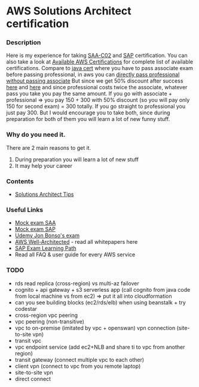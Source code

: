 # AWS Solutions Architect certification


### Description
Here is my experience for taking [SAA-C02](https://aws.amazon.com/certification/certified-solutions-architect-associate) and [SAP](https://aws.amazon.com/certification/certified-solutions-architect-professional) certification.
You can also take a look at [Available AWS Certifications](https://aws.amazon.com/certification) for complete list of available certifications.
Compare to [java cert](https://github.com/dgaydukov/cert-ocpjp11) where you have to pass associate exam before passing professional, in aws you can 
[directly pass professional without passing associate](https://aws.amazon.com/about-aws/whats-new/2018/10/announcing-more-flexibility-for-aws-certification-exams) 
But since we get 50% discount after success [here](https://aws.amazon.com/certification/benefits) 
and [here](https://aws.amazon.com/about-aws/whats-new/2019/02/new-aws-certification-policies-offer-more-choices-flexibility) and since professional costs twice the associate, whatever pass you take you pay the same amount.
If you go with associate + professional => you pay 150 + 300 with 50% discount (so you will pay only 150 for second exam) = 300 totally. 
If you go straight to professional you just pay 300. But I would encourage you to take both, since during preparation for both of them you will learn a lot of new funny stuff.


### Why do you need it.
There are 2 main reasons to get it.
1. During preparation you will learn a lot of new stuff
2. It may help your career


### Contents
* [Solutions Architect Tips](htгигtps://github.com/dgaydukov/cert-aws-sa/blob/master/files/sa.md)


### Useful Links
* [Mock exam SAA](https://www.whizlabs.com/aws-solutions-architect-associate)
* [Mock exam SAP](https://www.whizlabs.com/aws-solutions-architect-professional)
* [Udemy Jon Bonso's exam](https://www.udemy.com/course/aws-certified-solutions-architect-associate-amazon-practice-exams-saa-c02)
* [AWS Well-Architected](https://aws.amazon.com/architecture/well-architected) - read all whitepapers here
* [SAP Exam Learning Path](https://jayendrapatil.com/aws-certified-solution-architect-professional-exam-learning-path)
* Read all FAQ & user guide for every AWS service


### TODO
* rds read replica (cross-region) vs multi-az failover
* cognito + api gateway + s3 serverless app (call cognito from java code from local machine vs from ec2) => put it all into cloudformation
* can you see building blocks (ec2/rds/elb) when using beanstalk + try codestar
* cross-region vpc peering
* vpc peering (non-transitive)
* vpc to on-premise (imitated by vpc + openswan) vpn connection (site-to-site vpn)
* transit vpc
* vpc endpoint service (add ec2+NLB and share ti to vpc from another region)
* transit gateway (connect multiple vpc to each other)
* client vpn (connect to vpc from you remote laptop)
* site-to-site vpn
* direct connect